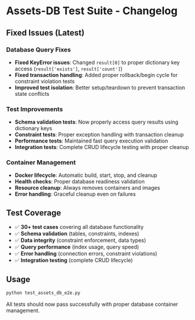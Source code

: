 # Assets-DB Test Suite - Changelog

## Fixed Issues (Latest)

### Database Query Fixes
- **Fixed KeyError issues**: Changed `result[0]` to proper dictionary key access (`result['exists']`, `result['count']`)
- **Fixed transaction handling**: Added proper rollback/begin cycle for constraint violation tests
- **Improved test isolation**: Better setup/teardown to prevent transaction state conflicts

### Test Improvements
- **Schema validation tests**: Now properly access query results using dictionary keys
- **Constraint tests**: Proper exception handling with transaction cleanup
- **Performance tests**: Maintained fast query execution validation
- **Integration tests**: Complete CRUD lifecycle testing with proper cleanup

### Container Management
- **Docker lifecycle**: Automatic build, start, stop, and cleanup
- **Health checks**: Proper database readiness validation
- **Resource cleanup**: Always removes containers and images
- **Error handling**: Graceful cleanup even on failures

## Test Coverage
- ✅ **30+ test cases** covering all database functionality
- ✅ **Schema validation** (tables, constraints, indexes)
- ✅ **Data integrity** (constraint enforcement, data types)
- ✅ **Query performance** (index usage, query speed)
- ✅ **Error handling** (connection errors, constraint violations)
- ✅ **Integration testing** (complete CRUD lifecycle)

## Usage
```bash
python test_assets_db_e2e.py
```

All tests should now pass successfully with proper database container management.
